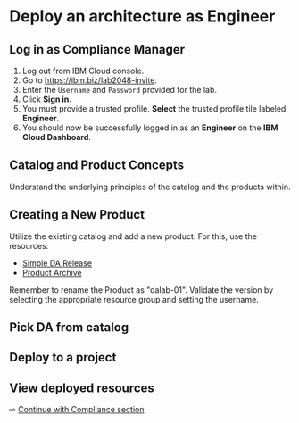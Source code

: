 # Deploy an architecture as Engineer

## Log in as Compliance Manager

1. Log out from IBM Cloud console.
1. Go to https://ibm.biz/lab2048-invite.
1. Enter the `Username` and `Password` provided for the lab.
1. Click **Sign in**.
1. You must provide a trusted profile. **Select** the trusted profile tile labeled **Engineer**.
1. You should now be successfully logged in as an **Engineer** on the **IBM Cloud Dashboard**.

## Catalog and Product Concepts

Understand the underlying principles of the catalog and the products within.

## Creating a New Product

Utilize the existing catalog and add a new product. For this, use the resources:

- [Simple DA Release](https://github.com/l2fprod/techxchange-simple-da/releases)
- [Product Archive](https://github.com/l2fprod/techxchange-simple-da/archive/refs/tags/v1.1.0.tar.gz)

Remember to rename the Product as "dalab-01". Validate the version by selecting the appropriate resource group and setting the username.

## Pick DA from catalog

## Deploy to a project

## View deployed resources

⇨ [Continue with Compliance section](40-compliance.md)
